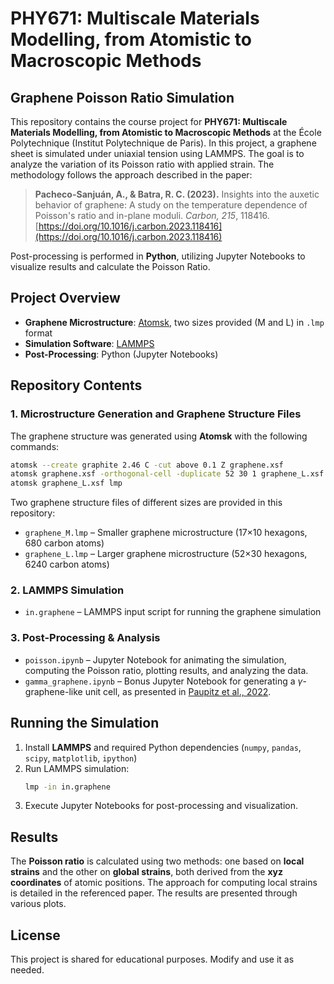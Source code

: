 # PHY671: Multiscale Materials Modelling, from Atomistic to Macroscopic Methods

## Graphene Poisson Ratio Simulation

This repository contains the course project for **PHY671: Multiscale Materials Modelling, from Atomistic to Macroscopic Methods** at the École Polytechnique (Institut Polytechnique de Paris). In this project, a graphene sheet is simulated under uniaxial tension using LAMMPS. The goal is to analyze the variation of its Poisson ratio with applied strain. The methodology follows the approach described in the paper:

> **Pacheco-Sanjuán, A., & Batra, R. C. (2023).** Insights into the auxetic behavior of graphene: A study on the temperature dependence of Poisson's ratio and in-plane moduli. *Carbon, 215*, 118416. [https://doi.org/10.1016/j.carbon.2023.118416](https://doi.org/10.1016/j.carbon.2023.118416)

Post-processing is performed in **Python**, utilizing Jupyter Notebooks to visualize results and calculate the Poisson Ratio.

## Project Overview

- **Graphene Microstructure**: [Atomsk](https://atomsk.univ-lille.fr/), two sizes provided (M and L) in `.lmp` format
- **Simulation Software**: [LAMMPS](https://www.lammps.org/)
- **Post-Processing**: Python (Jupyter Notebooks)

## Repository Contents

### 1. Microstructure Generation and Graphene Structure Files

The graphene structure was generated using **Atomsk** with the following commands:

```sh
atomsk --create graphite 2.46 C -cut above 0.1 Z graphene.xsf
atomsk graphene.xsf -orthogonal-cell -duplicate 52 30 1 graphene_L.xsf
atomsk graphene_L.xsf lmp
```

Two graphene structure files of different sizes are provided in this repository:
- `graphene_M.lmp` – Smaller graphene microstructure (17×10 hexagons, 680 carbon atoms)
- `graphene_L.lmp` – Larger graphene microstructure (52×30 hexagons, 6240 carbon atoms)

### 2. LAMMPS Simulation

- `in.graphene` – LAMMPS input script for running the graphene simulation

### 3. Post-Processing & Analysis

- `poisson.ipynb` – Jupyter Notebook for animating the simulation, computing the Poisson ratio, plotting results, and analyzing the data.
- `gamma_graphene.ipynb` – Bonus Jupyter Notebook for generating a $\gamma$-graphene-like unit cell, as presented in [Paupitz et al., 2022](https://doi.org/10.1016/j.cplett.2021.139220).

## Running the Simulation

1. Install **LAMMPS** and required Python dependencies (`numpy`, `pandas`, `scipy`, `matplotlib`, `ipython`)
2. Run LAMMPS simulation:
   ```sh
   lmp -in in.graphene
   ```
3. Execute Jupyter Notebooks for post-processing and visualization.

## Results

The **Poisson ratio** is calculated using two methods: one based on **local strains** and the other on **global strains**, both derived from the **xyz coordinates** of atomic positions. The approach for computing local strains is detailed in the referenced paper. The results are presented through various plots.

## License

This project is shared for educational purposes. Modify and use it as needed.

